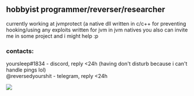 ## hobbyist programmer/reverser/researcher

currently working at jvmprotect (a native dll written in c/c++ for preventing hooking/using any exploits written for jvm in jvm natives 
you also can invite me in some project and i might help :p 

### contacts: <br>
yoursleep#1834 - discord, reply <24h (having don't disturb because i can't handle pings lol)<br>
@reversedyourshit - telegram, reply <24h
<br>

![](https://komarev.com/ghpvc/?username=notyoursleep&color=7ea889)
